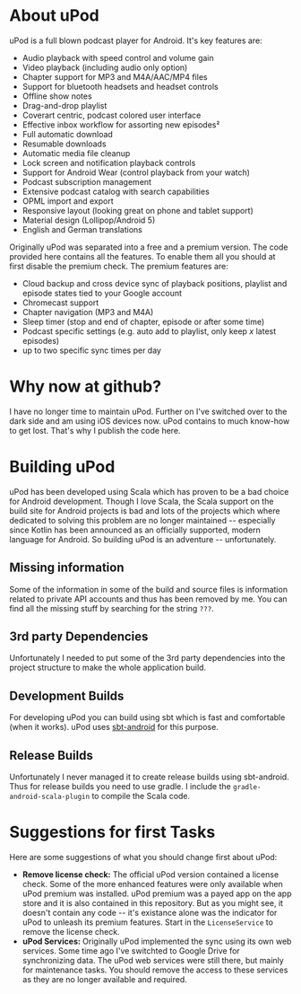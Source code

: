 # About uPod
uPod is a full blown podcast player for Android. It's key features are:

- Audio playback with speed control and volume gain
- Video playback (including audio only option)
- Chapter support for MP3 and M4A/AAC/MP4 files
- Support for bluetooth headsets and headset controls
- Offline show notes
- Drag-and-drop playlist
- Coverart centric, podcast colored user interface
- Effective inbox workflow for assorting new episodes²
- Full automatic download
- Resumable downloads
- Automatic media file cleanup
- Lock screen and notification playback controls
- Support for Android Wear (control playback from your watch)
- Podcast subscription management
- Extensive podcast catalog with search capabilities
- OPML import and export
- Responsive layout (looking great on phone and tablet support)
- Material design (Lollipop/Android 5)
- English and German translations

Originally uPod was separated into a free and a premium version. The code provided here contains all the features. To enable them all you should at first disable the premium check. The premium features are:

- Cloud backup and cross device sync of playback positions, playlist and episode states tied to your Google account
- Chromecast support
- Chapter navigation (MP3 and M4A)
- Sleep timer (stop and end of chapter, episode or after some time)
- Podcast specific settings (e.g. auto add to playlist, only keep _x_ latest episodes)
- up to two specific sync times per day

# Why now at github?
I have no longer time to maintain uPod. Further on I've switched over to the dark side and am using iOS devices now. uPod contains to much know-how to get lost. That's why I publish the code here.

# Building uPod
uPod has been developed using Scala which has proven to be a bad choice for Android development. Though I love Scala, the Scala support on the build site for Android projects is bad and lots of the projects which where dedicated to solving this problem are no longer maintained -- especially since Kotlin has been announced as an officially supported, modern language for Android. So building uPod is an adventure -- unfortunately.

## Missing information
Some of the information in some of the build and source files is information related to private API accounts and thus has been removed by me. You can find all the missing stuff by searching for the string `???`.

## 3rd party Dependencies
Unfortunately I needed to put some of the 3rd party dependencies into the project structure to make the whole application build.

## Development Builds
For developing uPod you can build using sbt which is fast and comfortable (when it works). uPod uses [sbt-android](https://github.com/scala-android/sbt-android) for this purpose.

## Release Builds
Unfortunately I never managed it to create release builds using sbt-android. Thus for release builds you need to use gradle. I include the `gradle-android-scala-plugin` to compile the Scala code.

# Suggestions for first Tasks
Here are some suggestions of what you should change first about uPod:

- **Remove license check:** The official uPod version contained a license check. Some of the more enhanced features were only available when uPod premium was installed. uPod premium was a payed app on the app store and it is also contained in this repository. But as you might see, it doesn't contain any code -- it's existance alone was the indicator for uPod to unleash its premium features. Start in the `LicenseService` to remove the license check.
- **uPod Services:** Originally uPod implemented the sync using its own web services. Some time ago I've switchted to Google Drive for synchronizing data. The uPod web services were still there, but mainly for maintenance tasks. You should remove the access to these services as they are no longer available and required.